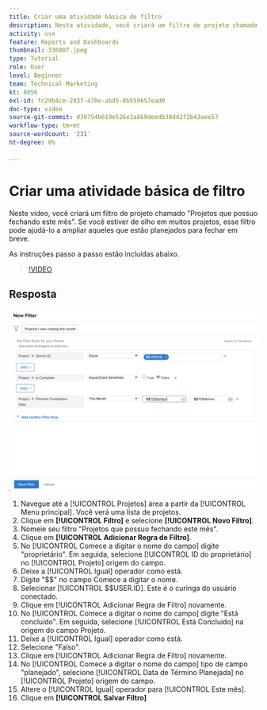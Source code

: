 ```yaml
---
title: Criar uma atividade básica de filtro
description: Nesta atividade, você criará um filtro de projeto chamado "Projetos que possuo fechando este mês".
activity: use
feature: Reports and Dashboards
thumbnail: 336807.jpeg
type: Tutorial
role: User
level: Beginner
team: Technical Marketing
kt: 8856
exl-id: fc29b4ce-2937-478e-abd5-0b559657ead0
doc-type: video
source-git-commit: d39754b619e526e1a869deedb38dd2f2b43aee57
workflow-type: tm+mt
source-wordcount: '231'
ht-degree: 0%

---
```


# Criar uma atividade básica de filtro

Neste vídeo, você criará um filtro de projeto chamado &quot;Projetos que possuo fechando este mês&quot;. Se você estiver de olho em muitos projetos, esse filtro pode ajudá-lo a ampliar aqueles que estão planejados para fechar em breve.

As instruções passo a passo estão incluídas abaixo.

>[!VIDEO](https://video.tv.adobe.com/v/336807/?quality=12)

## Resposta

![Uma imagem da tela para criar um novo filtro](assets/basic-filter-activity-updated-6-15-21.png)

1. Navegue até a [!UICONTROL Projetos] área a partir da [!UICONTROL Menu principal]. Você verá uma lista de projetos.
1. Clique em **[!UICONTROL Filtro]** e selecione **[!UICONTROL Novo Filtro]**.
1. Nomeie seu filtro &quot;Projetos que possuo fechando este mês&quot;.
1. Clique em **[!UICONTROL Adicionar Regra de Filtro]**.
1. No [!UICONTROL Comece a digitar o nome do campo] digite &quot;proprietário&quot;. Em seguida, selecione [!UICONTROL ID do proprietário] no [!UICONTROL Projeto] origem do campo.
1. Deixe a [!UICONTROL Igual] operador como está.
1. Digite &quot;$$&quot; no campo Comece a digitar o nome.
1. Selecionar [!UICONTROL $$USER.ID]. Este é o curinga do usuário conectado.
1. Clique em [!UICONTROL Adicionar Regra de Filtro] novamente.
1. No [!UICONTROL Comece a digitar o nome do campo] digite &quot;Está concluído&quot;. Em seguida, selecione [!UICONTROL Está Concluído] na origem do campo Projeto.
1. Deixe a [!UICONTROL Igual] operador como está.
1. Selecione &quot;Falso&quot;.
1. Clique em [!UICONTROL Adicionar Regra de Filtro] novamente.
1. No [!UICONTROL Comece a digitar o nome do campo] tipo de campo &quot;planejado&quot;, selecione [!UICONTROL Data de Término Planejada] no [!UICONTROL Projeto] origem do campo.
1. Altere o [!UICONTROL Igual] operador para [!UICONTROL Este mês].
1. Clique em **[!UICONTROL Salvar Filtro]**
